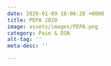 ```yaml
---
date: 2020-01-09 16:06:20 +0000
title: PEPA 2020
image: assets/images/PEPA.png
category: Paie & DSN
alt-tag: ''
meta-desc: ''

---
```

